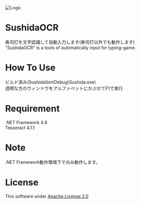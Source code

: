 ![Logo](https://user-images.githubusercontent.com/75470007/101486872-aa524100-39a0-11eb-84d3-9af130666597.png)
# SushidaOCR
寿司打を文字認識して自動入力します(寿司打以外でも動作します)</br>
"SushidaOCR" is a tools of automatically input for typing-game.

# How To Use
ビルド済み(Sushida\bin\Debug\Sushida.exe)</br>
透明な方のウィンドウをアルファベットにかぶせてF1で実行

# Requirement
.NET Framework 4.8</br>
Tesseract 4.1.1

# Note
.NET Framework動作環境下でのみ動作します。

# License
This software under [Apache License 2.0](http://www.apache.org/licenses/LICENSE-2.0)
